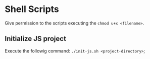 # Shell Scripts

Give permission to the scripts executing the `chmod u+x <filename>`.

## Initialize JS project

Execute the followig command:
`./init-js.sh <project-directory>`;
